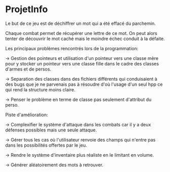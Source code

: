 # ProjetInfo


Le but de ce jeu est de déchiffrer un mot qui a été effacé du parchemin.

Chaque combat permet de récupérer une lettre de ce mot. On peut alors tenter de découvrir le mot caché mais le moindre échec conduit à la défaite.

Les principaux problèmes rencontrés lors de la programmation:

-> Gestion des pointeurs et utilisation d'un pointeur vers une classe mère pour y stocker un pointeur vers une classe fille dans le cadre des classes d'armes et de persos.

-> Separation des classes dans des fichiers différents qui conduisaient à des bugs que je ne parvenais pas à résoudre d'où l'usage d'un seul hpp ce qui rend la structure moins claire.

-> Penser le problème en terme de classe pas seulement d'attribut du perso.


Piste d'amélioration:

-> Complexifier le système d'attaque dans les combats car il y a deux défenses possibles mais une seule attaque.

-> Gérer tous les cas où l'utilisateur renvoie des champs qui n'entre pas dans les possibilités offertes par le jeu.

-> Rendre le système d'inventaire plus réaliste en le limitant en volume.

-> Générer aléatoirement des mots à retrouver.



